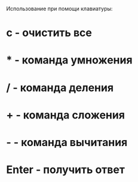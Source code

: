 Использование при помощи клавиатуры:

# c - очистить все
# * - команда умножения
# / - команда деления
# + - команда сложения
# - - команда вычитания
# Enter - получить ответ
